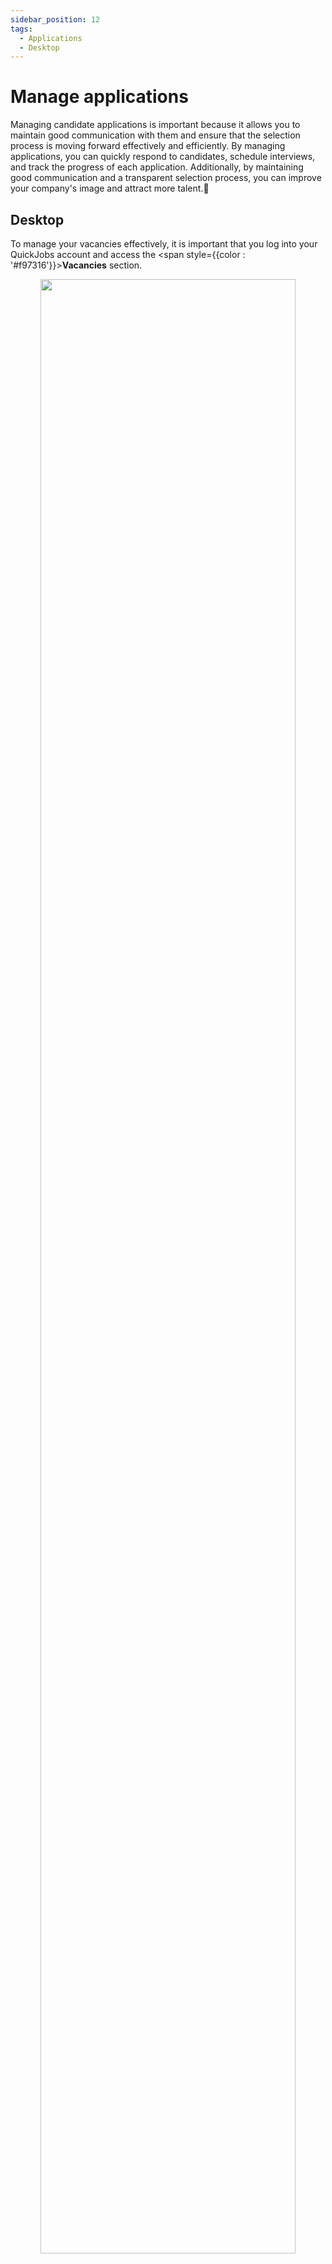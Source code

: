 ```yaml
---
sidebar_position: 12
tags:
  - Applications
  - Desktop
---
```


# Manage applications
Managing candidate applications is important because it allows you to maintain good communication with them and ensure that the selection process is moving forward effectively and efficiently. By managing applications, you can quickly respond to candidates, schedule interviews, and track the progress of each application. Additionally, by maintaining good communication and a transparent selection process, you can improve your company's image and attract more talent.🫡


## Desktop
To manage your vacancies effectively, it is important that you log into your QuickJobs account and access the <span style={{color : '#f97316'}}>**Vacancies**</span> section.

<p align="center">
  <img src="/img/manage-vacancy/go-to-vacancy-desktop-en.png" width="90%"/>
</p>

There you can see all the vacancies that you have created, which are grouped by company.

<p align="center">
  <img src="/img/manage-vacancy/vacancies-list-desktop-en.png" width="65%"/>
</p>

From here, you can go to "View applications" to see the candidates that have applied to this vacancy. You can do this by clicking on the three dots located in the upper right corner of each vacancy.

<p align="center">
  <img src="/img/manage-applications/go-to-applications-desktop-en.png" width="65%"/>
</p>

In this section, you can view the information of each person who has applied for your vacancy. You can view this information in different ways: All, Per Vacancy, In Progress, Accepted, and Archived.

<p align="center">
  <img src="/img/manage-applications/vacancy-applications-desktop-en.png" width="65%"/>
</p>

You can use filters to view applications in a more specific way. To do this, simply click on the menu located in the top right corner.

<p align="center">
  <img src="/img/manage-applications/filter-applications-desktop-en.png" width="65%"/>
</p>

Here you can filter by vacancies, name, expected candidate responses, and date. Using these filters will help you select candidates more efficiently and quickly. Take advantage of this tool to optimize your selection process!

<p align="center">
  <img src="/img/manage-applications/filter-applications-2-desktop-en.png" width="65%"/>
</p>

To select whether a candidate will be approved, archived, or reported, simply click on the three dots located at the top right of each vacancy.

<p align="center">
  <img src="/img/manage-applications/vacancy-applications-select-desktop-en.png" width="65%"/>
</p>

If you click on "Accept," the candidate will be instantly notified via email that they have been approved for the vacancy.

Once the candidate has accepted the email notification, you will receive a notification in your user account indicating that the candidate has agreed to proceed to the next stage.

<p align="center">
  <img src="/img/manage-applications/vacancy-notifications-desktop-en.png" width="65%"/>
</p>

If you access the messages section, you will be able to chat with that person, ask them questions about the vacancy or any other topic. The next step with the vacancy will depend on how you wish to proceed.

<p align="center">
  <img src="/img/manage-applications/vacancy-message-desktop-en.png" width="65%"/>
</p>

We hope this guide has been useful for you in the process of managing your vacancies. Remember that proper management of them will allow you to attract and select the best candidates for your company. 🙂


## Mobile

To manage your vacancies effectively, it is important that you log into your QuickJobs account and access the <span style={{color : '#f97316'}}>**Vacancies**</span> section.

<p align="center">
  <img src="/img/manage-vacancy/go-to-vacancy-mobile-en.png" width="300"/>
</p>

There you can see all the vacancies that you have created, which are grouped by company.

<p align="center">
  <img src="/img/manage-vacancy/vacancies-list-mobile-en.png" width="300"/>
</p>

From here, you can go to "View applications" to see the candidates that have applied to this vacancy. You can do this by clicking on the three dots located in the upper right corner of each vacancy.

<p align="center">
  <img src="/img/manage-applications/go-to-applications-mobile-en.png" width="300"/>
</p>

In this section, you can view the information of each person who has applied for your vacancy. You can view this information in different ways: All, Per Vacancy, In Progress, Accepted, and Archived.

<p align="center">
  <img src="/img/manage-applications/vacancy-applications-mobile-en.png" width="300"/>
</p>

You can use filters to view applications in a more specific way. To do this, simply click on the menu located in the top right corner.

<p align="center">
  <img src="/img/manage-applications/filter-applications-mobile-en.png" width="300"/>
</p>

Here you can filter by vacancies, name, expected candidate responses, and date. Using these filters will help you select candidates more efficiently and quickly. Take advantage of this tool to optimize your selection process!

<p align="center">
  <img src="/img/manage-applications/filter-applications-2-mobile-en.png" width="300"/>
</p>


To select whether a candidate will be approved, archived, or reported, simply click on the three dots located at the top right of each vacancy.

<p align="center">
  <img src="/img/manage-applications/vacancy-applications-select-mobile-en.png" width="300"/>
</p>

If you click on "Accept," the candidate will be instantly notified via email that they have been approved for the vacancy.

Once the candidate has accepted the email notification, you will receive a notification in your user account indicating that the candidate has agreed to proceed to the next stage.

<p align="center">
  <img src="/img/manage-applications/vacancy-notifications-mobile-en.png" width="300"/>
</p>

If you access the messages section, you will be able to chat with that person, ask them questions about the vacancy or any other topic. The next step with the vacancy will depend on how you wish to proceed.

<p align="center">
  <img src="/img/manage-applications/vacancy-message-mobile-en.png" width="300"/>
</p>

We hope this guide has been useful for you in the process of managing your vacancies. Remember that proper management of them will allow you to attract and select the best candidates for your company. 🙂